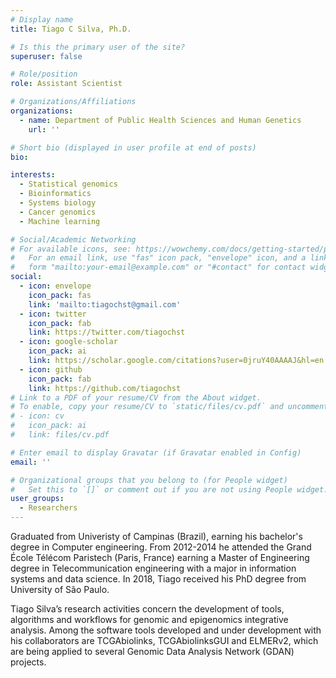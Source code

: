 ```yaml
---
# Display name
title: Tiago C Silva, Ph.D.

# Is this the primary user of the site?
superuser: false

# Role/position
role: Assistant Scientist

# Organizations/Affiliations
organizations:
  - name: Department of Public Health Sciences and Human Genetics
    url: ''

# Short bio (displayed in user profile at end of posts)
bio: 

interests:
  - Statistical genomics
  - Bioinformatics
  - Systems biology
  - Cancer genomics
  - Machine learning

# Social/Academic Networking
# For available icons, see: https://wowchemy.com/docs/getting-started/page-builder/#icons
#   For an email link, use "fas" icon pack, "envelope" icon, and a link in the
#   form "mailto:your-email@example.com" or "#contact" for contact widget.
social:
  - icon: envelope
    icon_pack: fas
    link: 'mailto:tiagochst@gmail.com'
  - icon: twitter
    icon_pack: fab
    link: https://twitter.com/tiagochst
  - icon: google-scholar
    icon_pack: ai
    link: https://scholar.google.com/citations?user=0jruY40AAAAJ&hl=en
  - icon: github
    icon_pack: fab
    link: https://github.com/tiagochst
# Link to a PDF of your resume/CV from the About widget.
# To enable, copy your resume/CV to `static/files/cv.pdf` and uncomment the lines below.
# - icon: cv
#   icon_pack: ai
#   link: files/cv.pdf

# Enter email to display Gravatar (if Gravatar enabled in Config)
email: ''

# Organizational groups that you belong to (for People widget)
#   Set this to `[]` or comment out if you are not using People widget.
user_groups:
  - Researchers
---
```


Graduated from Univeristy of Campinas (Brazil), earning his bachelor's degree in Computer engineering. From 2012-2014 he attended the Grand École Télécom Paristech (Paris, France) earning a Master of Engineering degree in Telecommunication engineering with a major in information systems and data science. In 2018, Tiago received his PhD degree from University of São Paulo. 

Tiago Silva’s research activities concern the development of tools, algorithms and workflows for genomic and epigenomics integrative analysis. Among the software tools developed and under development with his collaborators are TCGAbiolinks, TCGAbiolinksGUI and ELMERv2,  which are being applied to several Genomic Data Analysis Network (GDAN) projects.
